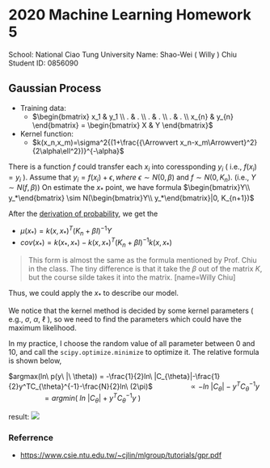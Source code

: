 # 2020 Machine Learning Homework 5
School: National Ciao Tung University
Name: Shao-Wei ( Willy ) Chiu
Student ID: 0856090
## Gaussian Process
* Training data: 
    * $\begin{bmatrix}
        x_1 & y_1 \\
        . & . \\
        . & . \\
        . & . \\
        x_{n} & y_{n}
        \end{bmatrix} = \begin{bmatrix}
        X & Y
        \end{bmatrix}$
* Kernel function:
    * $k(x_n,x_m)=\sigma^2{(1+\frac{{\Arrowvert x_n-x_m\Arrowvert}^2}{2\alpha\ell^2})}^{-\alpha}$
    
There is a function $f$ could transfer each $x_i$ into coressponding $y_i$ ( i.e., $f(x_i) = y_i$ ).
Assume that $y_i = f(x_i) + \epsilon, where \ \epsilon \sim N(0, \beta)$ and $f \sim N(0, K_n)$.
(i.e., $Y\sim N(f, \beta)$) 
On estimate the $x_*$ point, we have formula $\begin{bmatrix}Y\\ y_*\end{bmatrix} \sim N(\begin{bmatrix}Y\\ y_*\end{bmatrix}|0, K_{n+1})$

After the  [derivation of probability](https://www.csie.ntu.edu.tw/~cjlin/mlgroup/tutorials/gpr.pdf), we get the 
* $\mu(x_*) = k(x, x_*)^T(K_n+\beta I)^{-1}Y$
* $cov(x_*) = k(x_*, x_*)-k(x, x_*)^T(K_n+\beta I)^{-1}k(x, x_*)$
> This form is almost the same as the formula mentioned by Prof. Chiu in the class. 
> The tiny difference is that it take the $\beta$ out of the matrix $K$, but the course silde takes it into the matrix.
> [name=Willy Chiu]

Thus, we could apply the $x_*$ to describe our model.

We notice that the kernel method is decided by some kernel parameters ( e.g., $\sigma$, $\alpha$, $\ell$ ), so we need to find the parameters which could have the maximum likelihood.

In my practice, I choose the random value of all parameter between 0 and 10, and call the `scipy.optimize.minimize` to optimize it.
The relative formula is shown below,

$argmax(ln\ p(y\ |\ \theta)) = -\frac{1}{2}ln\ |C_{\theta}|-\frac{1}{2}y^TC_{\theta}^{-1}-\frac{N}{2}ln\ (2\pi)$
$\ \ \ \ \ \ \ \ \ \ \ \ \ \ \ \ \ \propto-ln\ |C_{\theta}|-y^TC_{\theta}^{-1}y$
$\ \ \ \ \ \ \ \ \ \ \ \ \ \ \ \ \ =argmin(\ ln\ |C_{\theta}|+y^TC_{\theta}^{-1}y\ )$

result:
![](https://i.imgur.com/zSYLXBX.png)


### Referrence
* https://www.csie.ntu.edu.tw/~cjlin/mlgroup/tutorials/gpr.pdf
